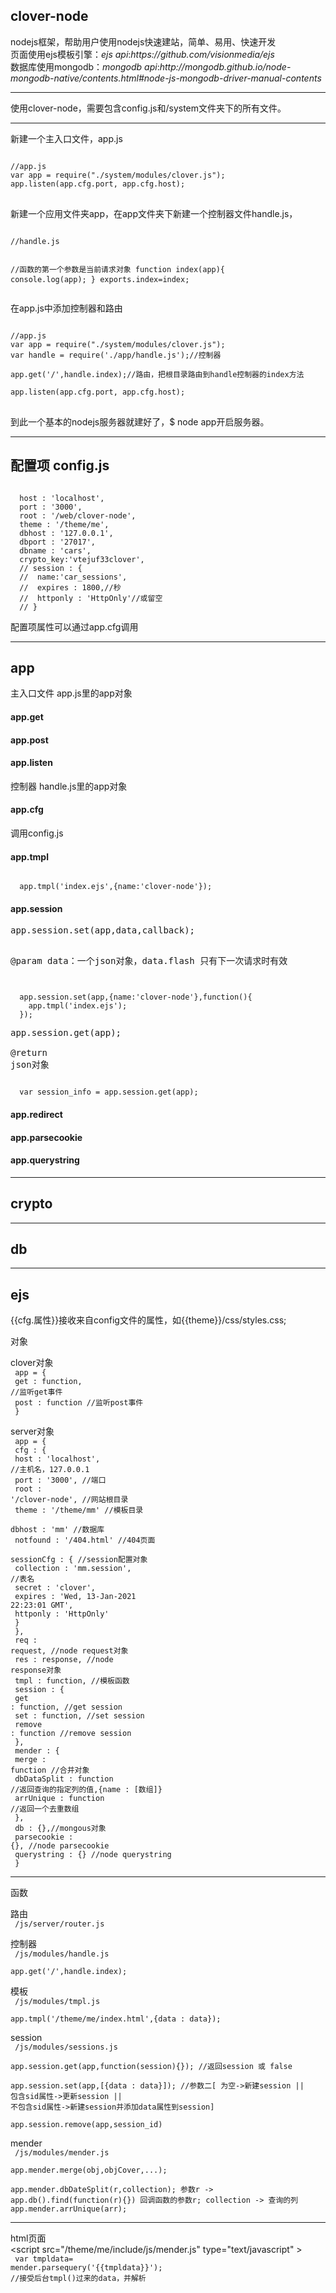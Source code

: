 <h2>clover-node</h2>
<p>
nodejs框架，帮助用户使用nodejs快速建站，简单、易用、快速开发<br/>
页面使用ejs模板引擎：<i>ejs api</i>:<i>https://github.com/visionmedia/ejs</i><br/>
数据库使用mongodb：<i>mongodb api</i>:<i>http://mongodb.github.io/node-mongodb-native/contents.html#node-js-mongodb-driver-manual-contents</i>
</p>
<hr>
<p>
使用clover-node，需要包含config.js和/system文件夹下的所有文件。<hr>
新建一个主入口文件，app.js<br/>
<pre>
<code>
//app.js
var app = require("./system/modules/clover.js");
app.listen(app.cfg.port, app.cfg.host);
</code>
</pre>
新建一个应用文件夹app，在app文件夹下新建一个控制器文件handle.js，
<pre>
<code>
//handle.js

//函数的第一个参数是当前请求对象
function index(app){
    console.log(app);
}
exports.index=index;
</code>
</pre>
在app.js中添加控制器和路由
<pre>
<code>
//app.js
var app = require("./system/modules/clover.js");
var handle = require('./app/handle.js');//控制器

app.get('/',handle.index);//路由，把根目录路由到handle控制器的index方法

app.listen(app.cfg.port, app.cfg.host);
</code>
</pre>
到此一个基本的nodejs服务器就建好了，$ node app开启服务器。
</p>

<hr>
<h2>配置项 config.js</h2>
<pre><code>
  host : 'localhost',
  port : '3000',
  root : '/web/clover-node',
  theme : '/theme/me',
  dbhost : '127.0.0.1',
  dbport : '27017',
  dbname : 'cars',
  crypto_key:'vtejuf33clover',
  // session : {
  //  name:'car_sessions',
  //  expires : 1800,//秒
  //  httponly : 'HttpOnly'//或留空
  // }
</code></pre>
配置项属性可以通过app.cfg调用
<hr>
<h2>app</h2>
<p>主入口文件 app.js里的app对象</p>
<h4>app.get</h4>
<h4>app.post</h4>
<h4>app.listen</h4>
<p>控制器 handle.js里的app对象</p>
<h4>app.cfg</h4>
<p>调用config.js</p>
<h4>app.tmpl</h4>
<pre><code>
  app.tmpl('index.ejs',{name:'clover-node'});
</code></pre>
<h4>app.session</h4>
<pre>
app.session.set(app,data,callback);

@param 
data：一个json对象，data.flash 只有下一次请求时有效
</pre>
<pre><code>
  app.session.set(app,{name:'clover-node'},function(){
    app.tmpl('index.ejs');
  });
</code></pre>
<pre>
app.session.get(app);

@return
json对象
</pre>
<pre><code>
  var session_info = app.session.get(app);
</code></pre>
<h4>app.redirect</h4>
<h4>app.parsecookie</h4>
<h4>app.querystring</h4>
<hr>
<h2>crypto</h2>
<hr>
<h2>db</h2>
<hr>
<h2>ejs</h2>
{{cfg.属性}}接收来自config文件的属性，如{{theme}}/css/styles.css;

对象

clover对象<br/>
<code>
app = {<br/>
  get : function,  //监听get事件<br/>
  post : function  //监听post事件<br/>
}
</code>

server对象<br/>
<code>
app = {<br/>
  cfg : {<br/>
    host : 'localhost',  //主机名，127.0.0.1<br/>
    port : '3000',    //端口<br/>
    root : '/clover-node',  //网站根目录<br/>
    theme : '/theme/mm'    //模板目录<br/>
    dbhost : 'mm'    //数据库<br/>
    notfound : '/404.html' //404页面<br/>
    sessionCfg : { //session配置对象<br/>
        collection : 'mm.session',  //表名<br/>
        secret : 'clover',  <br/>
        expires : 'Wed, 13-Jan-2021 22:23:01 GMT',<br/>
        httponly : 'HttpOnly'<br/>
        }<br/>
  },<br/>
  req : request,  //node request对象<br/>
  res : response,  //node response对象<br/>
  tmpl : function,  //模板函数<br/>
  session : {<br/>
    get : function,  //get session<br/>
    set : function,  //set session<br/>
    remove : function  //remove session<br/>
  },<br/>
  mender : {<br/>
    merge : function  //合并对象<br/>
    dbDataSplit : function  //返回查询的指定列的值,{name : [数组]}<br/>
    arrUnique : function  //返回一个去重数组<br/>
  },<br/>
  db : {},//mongous对象<br/>
  parsecookie : {},  //node parsecookie<br/>
  querystring : {}  //node querystring<br/>
}
</code>


<hr>



函数

路由<br/>
<code>
/js/server/router.js
</code>

控制器<br/>
<code>
/js/modules/handle.js<br/>
app.get('/',handle.index);
</code>

模板<br/>
<code>
/js/modules/tmpl.js<br/>
app.tmpl('/theme/me/index.html',{data : data});
</code>

session<br/>
<code>
/js/modules/sessions.js<br/>
app.session.get(app,function(session){});  //返回session 或 false<br/>
app.session.set(app,[{data : data}]);  //参数二[ 为空->新建session || 包含sid属性->更新session || 不包含sid属性->新建session并添加data属性到session]<br/>
app.session.remove(app,session_id)
</code>

mender<br/>
<code>
/js/modules/mender.js<br/>
app.mender.merge(obj,objCover,...);  <br/>
app.mender.dbDateSplit(r,collection);  参数r -> app.db().find(function(r){}) 回调函数的参数r; collection -> 查询的列
app.mender.arrUnique(arr);
</code>
<hr>


html页面<br/>
\<script src="/theme/me/include/js/mender.js" type="text/javascript" ></script><br/>
<code>
var tmpldata= mender.parsequery('{{tmpldata}}');  //接受后台tmpl()过来的data，并解析<br/>
</code>